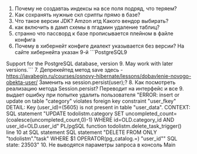 
1. Почему не создавтаь индексы на все поля подряд, что теряем?
2. Как сохранять нужные скл срипты прямо в базе?
3. Что такое версии JDK? Amzon итд Какого вендор выбирать?
4. как  включить в дамп схемы в пгадмин удаление таблиц?
5. странно что пассворд к базе прописывается плейном в файле конфига
6. Почему в хибернейт конфиге диалект указывается без версии? На сайте хибернейта указан 9-й ```PostgreSQL9

Support for the PostgreSQL database, version 9. May work with later versions.```
7. Депрекейтед метод save здесь - https://javabegin.ru/courses/osnovy-hibernate/lessons/dobavlenie-novogo-obekta-user/ Заменить на session.persist(user);?
8. Как посмотреть реализацию метода Session.persist? Переводит на интерфейс и все
9. выдает ошибку при попытке удалить пользователя "ERROR: insert or update on table "category" violates foreign key constraint "user_fkey" DETAIL: Key (user_id)=(5605) is not present in table "user_data". CONTEXT: SQL statement "UPDATE todolistm.category SET uncompleted_count=(coalesce(uncompleted_count,0)-1) WHERE id=OLD.category_id AND user_id=OLD.user_id" PL/pgSQL function todolistm.delete_task_trigger() line 10 at SQL statement SQL statement "DELETE FROM ONLY "todolistm"."task" WHERE $1 OPERATOR(pg_catalog.=) "user_id"" SQL state: 23503"
10. Не выводятся параметры запроса в консоль Main